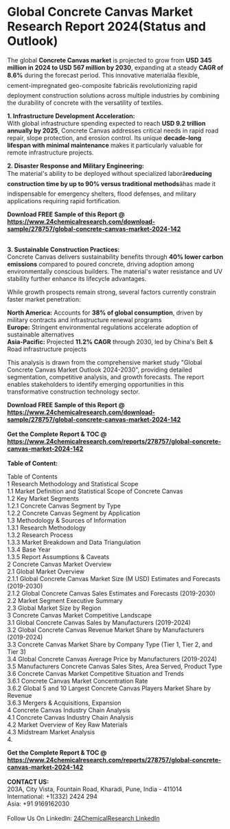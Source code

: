 <h1>Global Concrete Canvas Market Research Report 2024(Status and Outlook)</h1><p>The global <strong>Concrete Canvas market</strong> is projected to grow from <strong>USD 345 million in 2024 to USD 567 million by 2030</strong>, expanding at a steady <strong>CAGR of 8.6%</strong> during the forecast period. This innovative materialâa flexible, cement-impregnated geo-composite fabricâis revolutionizing rapid deployment construction solutions across multiple industries by combining the durability of concrete with the versatility of textiles.</p><p><strong>1. Infrastructure Development Acceleration:</strong><br>
With global infrastructure spending expected to reach <strong>USD 9.2 trillion annually by 2025</strong>, Concrete Canvas addresses critical needs in rapid road repair, slope protection, and erosion control. Its unique <strong>decade-long lifespan with minimal maintenance</strong> makes it particularly valuable for remote infrastructure projects.</p><p><strong>2. Disaster Response and Military Engineering:</strong><br>
The material's ability to be deployed without specialized laborâ<strong>reducing construction time by up to 90% versus traditional methods</strong>âhas made it indispensable for emergency shelters, flood defenses, and military applications requiring rapid fortification.</p><div><b>Download FREE Sample of this Report @ 
            <a href="https://www.24chemicalresearch.com/download-sample/278757/global-concrete-canvas-market-2024-142">
            https://www.24chemicalresearch.com/download-sample/278757/global-concrete-canvas-market-2024-142</a></b></div><br><p><strong>3. Sustainable Construction Practices:</strong><br>
Concrete Canvas delivers sustainability benefits through <strong>40% lower carbon emissions</strong> compared to poured concrete, driving adoption among environmentally conscious builders. The material's water resistance and UV stability further enhance its lifecycle advantages.</p><p>While growth prospects remain strong, several factors currently constrain faster market penetration:</p><p><strong>North America:</strong> Accounts for <strong>38% of global consumption</strong>, driven by military contracts and infrastructure renewal programs<br>
<strong>Europe:</strong> Stringent environmental regulations accelerate adoption of sustainable alternatives<br>
<strong>Asia-Pacific:</strong> Projected <strong>11.2% CAGR</strong> through 2030, led by China's Belt &amp; Road infrastructure projects</p><p>This analysis is drawn from the comprehensive market study "Global Concrete Canvas Market Outlook 2024-2030", providing detailed segmentation, competitive analysis, and growth forecasts. The report enables stakeholders to identify emerging opportunities in this transformative construction technology sector.</p><div><b>Download FREE Sample of this Report @ 
            <a href="https://www.24chemicalresearch.com/download-sample/278757/global-concrete-canvas-market-2024-142">
            https://www.24chemicalresearch.com/download-sample/278757/global-concrete-canvas-market-2024-142</a></b></div><br><div><b>Get the Complete Report & TOC @ 
            <a href="https://www.24chemicalresearch.com/reports/278757/global-concrete-canvas-market-2024-142">
            https://www.24chemicalresearch.com/reports/278757/global-concrete-canvas-market-2024-142</a></b></div><br>
            <b>Table of Content:</b><p>Table of Contents<br />
1 Research Methodology and Statistical Scope<br />
1.1 Market Definition and Statistical Scope of Concrete Canvas<br />
1.2 Key Market Segments<br />
1.2.1 Concrete Canvas Segment by Type<br />
1.2.2 Concrete Canvas Segment by Application<br />
1.3 Methodology & Sources of Information<br />
1.3.1 Research Methodology<br />
1.3.2 Research Process<br />
1.3.3 Market Breakdown and Data Triangulation<br />
1.3.4 Base Year<br />
1.3.5 Report Assumptions & Caveats<br />
2 Concrete Canvas Market Overview<br />
2.1 Global Market Overview<br />
2.1.1 Global Concrete Canvas Market Size (M USD) Estimates and Forecasts (2019-2030)<br />
2.1.2 Global Concrete Canvas Sales Estimates and Forecasts (2019-2030)<br />
2.2 Market Segment Executive Summary<br />
2.3 Global Market Size by Region<br />
3 Concrete Canvas Market Competitive Landscape<br />
3.1 Global Concrete Canvas Sales by Manufacturers (2019-2024)<br />
3.2 Global Concrete Canvas Revenue Market Share by Manufacturers (2019-2024)<br />
3.3 Concrete Canvas Market Share by Company Type (Tier 1, Tier 2, and Tier 3)<br />
3.4 Global Concrete Canvas Average Price by Manufacturers (2019-2024)<br />
3.5 Manufacturers Concrete Canvas Sales Sites, Area Served, Product Type<br />
3.6 Concrete Canvas Market Competitive Situation and Trends<br />
3.6.1 Concrete Canvas Market Concentration Rate<br />
3.6.2 Global 5 and 10 Largest Concrete Canvas Players Market Share by Revenue<br />
3.6.3 Mergers & Acquisitions, Expansion<br />
4 Concrete Canvas Industry Chain Analysis<br />
4.1 Concrete Canvas Industry Chain Analysis<br />
4.2 Market Overview of Key Raw Materials<br />
4.3 Midstream Market Analysis<br />
4.</p><div><b>Get the Complete Report & TOC @ 
            <a href="https://www.24chemicalresearch.com/reports/278757/global-concrete-canvas-market-2024-142">
            https://www.24chemicalresearch.com/reports/278757/global-concrete-canvas-market-2024-142</a></b></div><br><b>CONTACT US:</b><br>
            203A, City Vista, Fountain Road, Kharadi, Pune, India - 411014<br>
            International: +1(332) 2424 294<br>
            Asia: +91 9169162030 <br><br>
            Follow Us On LinkedIn: <a href="https://www.linkedin.com/company/24chemicalresearch/">24ChemicalResearch LinkedIn</a>